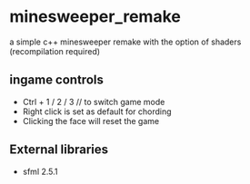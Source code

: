 # minesweeper_remake
a simple c++ minesweeper remake with the option of shaders (recompilation required)

## ingame controls
- Ctrl + 1 / 2 / 3 // to switch game mode
- Right click is set as default for chording
- Clicking the face will reset the game

## External libraries
- sfml 2.5.1
